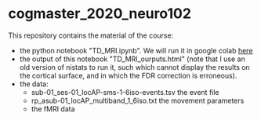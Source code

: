 # cogmaster_2020_neuro102

This repository contains the material of the course:
- the python notebook "TD\_MRI.ipynb". We will run it in google colab [here](https://colab.research.google.com/github/florentmeyniel/cogmaster_2020_neuro102/blob/main/TD_MRI.ipynb)
- the output of this notebook "TD\_MRI\_ourputs.html" (note that I use an old version of nistats to run it, such which cannot display the results on the cortical surface, and in which the FDR correction is erroneous).
- the data:
	- sub-01_ses-01_locAP-sms-1-6iso-events.tsv the event file
	- rp_asub-01_locAP_multiband_1_6iso.txt the movement parameters
	- the fMRI data

